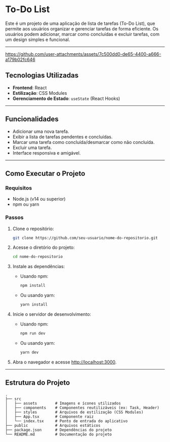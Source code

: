 # To-Do List

Este é um projeto de uma aplicação de lista de tarefas (To-Do List), que permite aos usuários organizar e gerenciar tarefas de forma eficiente. Os usuários podem adicionar, marcar como concluídas e excluir tarefas, com um design simples e funcional.

---


https://github.com/user-attachments/assets/7c500dd0-de65-4400-a666-a179b02fc646



## Tecnologias Utilizadas

- **Frontend**: React
- **Estilização**: CSS Modules
- **Gerenciamento de Estado**: `useState` (React Hooks)

---

## Funcionalidades

- Adicionar uma nova tarefa.
- Exibir a lista de tarefas pendentes e concluídas.
- Marcar uma tarefa como concluída/desmarcar como não concluída.
- Excluir uma tarefa.
- Interface responsiva e amigável.

---

## Como Executar o Projeto

### Requisitos

- Node.js (v14 ou superior)
- npm ou yarn

### Passos

1. Clone o repositório:

    ```bash
    git clone https://github.com/seu-usuario/nome-do-repositorio.git
    ```

2. Acesse o diretório do projeto:

    ```bash
    cd nome-do-repositorio
    ```

3. Instale as dependências:

    - Usando npm:

        ```bash
        npm install
        ```

    - Ou usando yarn:

        ```bash
        yarn install
        ```

4. Inicie o servidor de desenvolvimento:

    - Usando npm:

        ```bash
        npm run dev
        ```

    - Ou usando yarn:

        ```bash
        yarn dev
        ```

5. Abra o navegador e acesse [http://localhost:3000](http://localhost:3000).

---

## Estrutura do Projeto

```plaintext
. 
├── src
│   ├── assets        # Imagens e ícones utilizados
│   ├── components    # Componentes reutilizáveis (ex: Task, Header)
│   ├── styles        # Arquivos de estilização (CSS Modules)
│   ├── App.tsx       # Componente raiz
│   └── index.tsx     # Ponto de entrada do aplicativo
├── public            # Arquivos estáticos
├── package.json      # Dependências do projeto
└── README.md         # Documentação do projeto
